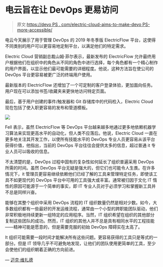 # 电云旨在让 DevOps 更易访问

> 原文:[https://devo PS . com/electric-cloud-aims-to-make-devo PS-more-accessible/](https://devops.com/electric-cloud-aims-to-make-devops-more-accessible/)

电云今天展示了用于管理 DevOps 的 2019 年冬季版 ElectricFlow 平台，这使得不同类别的用户可以更容易地定制平台，以满足他们的特定需求。

Electric Cloud 营销副总裁山姆·菲尔表示，最新发布的 ElectricFlow 允许最终用户根据他们在组织中的角色从不同的角色中进行选择，每个角色都有一个精心制作的用户界面，以显示他们最可能需要的详细程度。他说，这种方法旨在使公司的 DevOps 平台更容易被更广泛的终端用户使用。

最新版本的 ElectricFlow 还增加了一个可定制的客户登录体验，更加面向任务。用户现在可以添加书签/收藏夹来更快地访问特定页面。

最后，基于用户创建的事件/触发器和 Git 存储库中的代码检入，Electric Cloud 现在包括了使入职更容易的发布和管道模板。

![](../Images/afbc2e655704e7c850983033b03017ea.png)

Fell 表示，虽然 ElectricFlow 等 DevOps 平台越来越多地通过更多地依赖机器学习算法来实现更高水平的自动化，但人类不应落后。他说，Electric Cloud 一直在更多地关注其开发工作，以使所有技能水平的 DevOps 专业人员更容易从该平台获得价值，他指出，当前的 DevOps 平台往往会提供太多的信息，超过普通 it 专业人员可以吸收的信息。

不太清楚的是，DevOps 过程中固有的复杂性如何延长了组织普遍采用 DevOps 所需的时间。虽然 DevOps 平台无疑是强大的，但它们也可能令人生畏。在许多情况下，it 管理员更容易继续依赖他们已经了解的工具来管理特定任务，即使该工具不如更现代的 DevOps 平台中可用的工具强大或丰富。通常被归因于文化 IT 惰性的原因可能源于一个简单的事实，即 IT 专业人员对于必须学习和掌握新工具并不总是同样兴奋。

能够在其整个组织中采用 DevOps 流程的 IT 组织数量仍然是相对少数。如今，大多数组织都有一些最好的开发运维流程，通常由一个小型的跨职能团队驱动，他们非常积极地持续更新一组特定的应用程序。当然，IT 组织希望在组织的其他部分复制这些团队的成功。然而，IT 组织的其他人并不总是具有相同水平的工程技能——精神可能是愿意的，但是需要克服的初始 DevOps 障碍实在太高了。

It 组织可能需要一段时间才能解决所有这些问题。更容易获得的工具只是等式的一部分。但是 IT 领导几乎不可避免地发现，让他们的团队使用更简单的工具，至少会使他们的组织朝着正确的方向前进。

— [迈克·维扎德](https://devops.com/author/mike-vizard/)